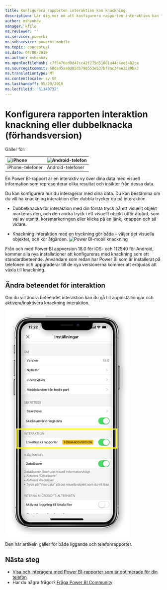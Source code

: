 ```yaml
---
title: Konfigurera rapporten interaktion kan knackning
description: Lär dig mer om att konfigurera rapporten interaktion kan trycka på en eller två.
author: mshenhav
manager: kfile
ms.reviewer: ''
ms.service: powerbi
ms.subservice: powerbi-mobile
ms.topic: conceptual
ms.date: 04/08/2019
ms.author: mshenhav
ms.openlocfilehash: c7f5476ed9d47cc42f275d51801a44c4ee3482ca
ms.sourcegitcommit: 60dad5aa0d85db790553e537bf8ac34ee3289ba3
ms.translationtype: MT
ms.contentlocale: sv-SE
ms.lasthandoff: 05/29/2019
ms.locfileid: "61340732"
---
```

# <a name="configure-report-interaction-to-single-tap-or-double-tap-preview"></a>Konfigurera rapporten interaktion knackning eller dubbelknacka (förhandsversion)
Gäller för:

| ![iPhone](././media/mobile-reports-in-the-mobile-apps/ios-logo-40-px.png) | ![Android-telefon](././media/mobile-reports-in-the-mobile-apps/android-logo-40-px.png) | 
|:--- |:--- |
| iPhone-telefoner |Android-telefoner |

En Power BI-rapport är en interaktiv vy över dina data med visuell information som representerar olika resultat och insikter från dessa data.

Du kan konfigurera hur du interagerar med dina data. Du kan bestämma om du vill ha knackning interaktion eller dubbla trycker du på interaktion.

* Dubbelknacka för interaktion med din första tryck på ett visuellt objekt markeras den, och den andra tryck i ett visuellt objekt utför åtgärd, som val av utsnitt, korsmarkeringen eller klicka på en länk, knappen och så vidare.

* Knackning interaktion med en tryckning gör båda – väljer det visuella objektet, och kör åtgärden.
![Power BI-mobil knackning](./media/mobile-app-single-tap/single-tap-2.gif)


Från och med Power BI appversion 18.0 för iOS- och 112540 för Android, kommer alla nya installationer att konfigureras med knackning som ett standardbeteende.
Användare som redan har Power BI som är installerat på telefonen och uppgraderar till de nya versionerna kommer att erbjudas att växla till knackning.

## <a name="change-interaction-behavior"></a>Ändra beteendet för interaktion

Om du vill ändra beteendet interaktion kan du gå till appinställningar och aktivera/inaktivera knackning interaktion.

![Powerbi mobile ändra rapporten interaktion](./media/mobile-app-single-tap/configure-single-tap.png)

Den här artikeln gäller för både liggande och telefonrapporter.

## <a name="next-steps"></a>Nästa steg
* [Visa och interagera med Power BI-rapporter som är optimerade för din telefon](mobile-apps-view-phone-report.md)
* Har du några frågor? [Fråga Power BI Community](http://community.powerbi.com/)

